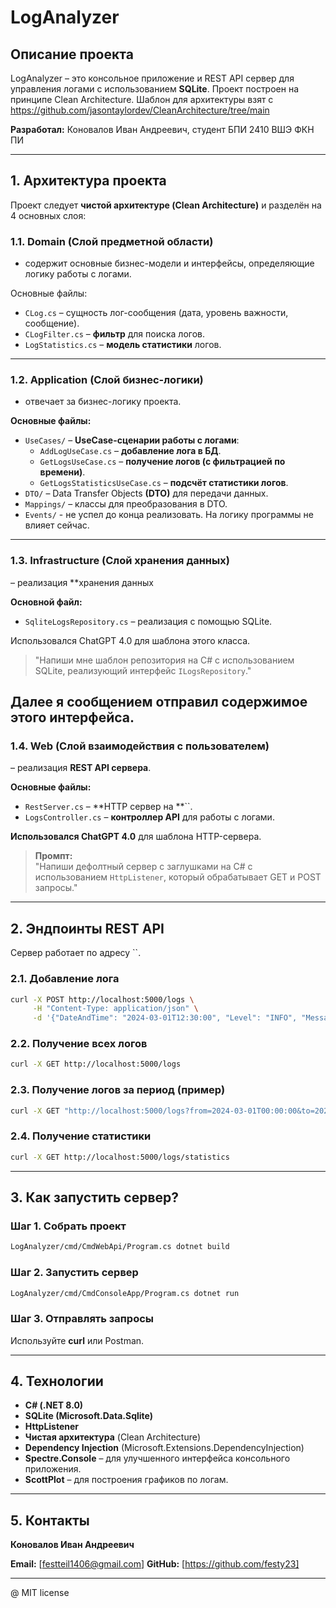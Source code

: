 # **LogAnalyzer**

## **Описание проекта**

LogAnalyzer – это консольное приложение и REST API сервер для управления логами с использованием **SQLite**. Проект построен на принципе Clean Architecture.
Шаблон для архитектуры взят с https://github.com/jasontaylordev/CleanArchitecture/tree/main

 **Разработал:** Коновалов Иван Андреевич, студент БПИ 2410 ВШЭ ФКН ПИ

---

## **1. Архитектура проекта**

Проект следует **чистой архитектуре (Clean Architecture)** и разделён на 4 основных слоя:

### **1.1. Domain (Слой предметной области)**

- содержит основные бизнес-модели и интерфейсы, определяющие логику работы с логами.

Основные файлы:

- `CLog.cs` – сущность лог-сообщения (дата, уровень важности, сообщение).
- `CLogFilter.cs` – **фильтр** для поиска логов.
- `LogStatistics.cs` – **модель статистики** логов.
---

### **1.2. Application (Слой бизнес-логики)**

- отвечает за бизнес-логику проекта.

**Основные файлы:**

- `UseCases/` – **UseCase-сценарии работы с логами**:
  - `AddLogUseCase.cs` – **добавление лога в БД**.
  - `GetLogsUseCase.cs` – **получение логов (с фильтрацией по времени)**.
  - `GetLogsStatisticsUseCase.cs` – **подсчёт статистики логов**.
- `DTO/` – Data Transfer Objects **(DTO)** для передачи данных.
- `Mappings/` – классы для преобразования в DTO.
- `Events/` - не успел до конца реализовать. На логику программы не влияет сейчас.
---

### **1.3. Infrastructure (Слой хранения данных)**

– реализация **хранения данных

**Основной файл:**

- `SqliteLogsRepository.cs` – реализация с помощью SQLite.

Использовался ChatGPT 4.0 для шаблона этого класса.

> "Напиши мне шаблон репозитория на C# с использованием SQLite, реализующий интерфейс `ILogsRepository`."

Далее я сообщением отправил содержимое этого интерфейса.
---

### **1.4. Web (Слой взаимодействия с пользователем)**

– реализация **REST API сервера**.

**Основные файлы:**

- `RestServer.cs` – **HTTP сервер на **``.
- `LogsController.cs` – **контроллер API** для работы с логами.

**Использовался ChatGPT 4.0** для шаблона HTTP-сервера.

> **Промпт:**\
> "Напиши дефолтный сервер с заглушками на C# с использованием `HttpListener`, который обрабатывает GET и POST запросы."
---

## **2. Эндпоинты REST API**

Сервер работает по адресу ``.

### **2.1. Добавление лога**

```sh
curl -X POST http://localhost:5000/logs \
     -H "Content-Type: application/json" \
     -d '{"DateAndTime": "2024-03-01T12:30:00", "Level": "INFO", "Message": "Сервер запущен успешно"}'
```

### **2.2. Получение всех логов**

```sh
curl -X GET http://localhost:5000/logs
```

### **2.3. Получение логов за период (пример)**

```sh
curl -X GET "http://localhost:5000/logs?from=2024-03-01T00:00:00&to=2024-03-01T23:59:59"
```

### **2.4. Получение статистики**

```sh
curl -X GET http://localhost:5000/logs/statistics
```
---

## **3. Как запустить сервер?**

### **Шаг 1. Собрать проект**

```sh
LogAnalyzer/cmd/CmdWebApi/Program.cs dotnet build
```

### **Шаг 2. Запустить сервер**

```sh
LogAnalyzer/cmd/CmdConsoleApp/Program.cs dotnet run
```

### **Шаг 3. Отправлять запросы**

Используйте **curl** или Postman.

---

## **4. Технологии**

- **C# (.NET 8.0)**
- **SQLite (Microsoft.Data.Sqlite)**
- **HttpListener**
- **Чистая архитектура** (Clean Architecture)
- **Dependency Injection** (Microsoft.Extensions.DependencyInjection)
- **Spectre.Console** – для улучшенного интерфейса консольного приложения.
- **ScottPlot** – для построения графиков по логам.

---

## **5. Контакты**

**Коновалов Иван Андреевич**

**Email:** [festteil1406@gmail.com]
**GitHub:** [https://github.com/festy23]


---
@ MIT license


